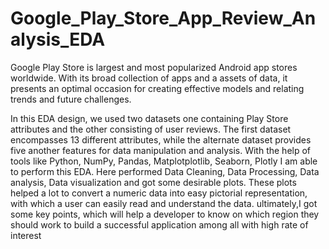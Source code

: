 # Google_Play_Store_App_Review_Analysis_EDA

Google Play Store is largest and most popularized Android app stores worldwide. With its broad collection of apps and a assets of data, it presents an optimal occasion for creating effective models and relating trends and future challenges. 

In this EDA design, we used two datasets one containing Play Store attributes and the other consisting of user reviews. The first dataset encompasses 13 different attributes, while the alternate dataset provides five another features for data manipulation and analysis. With the help of tools like Python, NumPy, Pandas, Matplotplotlib, Seaborn, Plotly I am able to perform this EDA. Here performed Data Cleaning, Data Processing, Data analysis, Data visualization and got some desirable plots. These plots helped a lot to convert a numeric data into easy pictorial representation, with which a user can easily read and understand the data. ultimately,I got some key points, which will help a developer to know on which region they should work to build a successful application among all with high rate of interest
